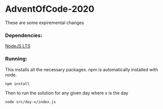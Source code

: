 # AdventOfCode-2020

These are some expiremental changes

### Dependencies:
[NodeJS LTS](https://nodejs.org/en/download)

### Running:

This installs all the necessary packages. npm is automatically installed with node.

```bash
npm install
```

Then to run the solution for any given day where x is the day

```bash
node src/day-x/index.js
```

